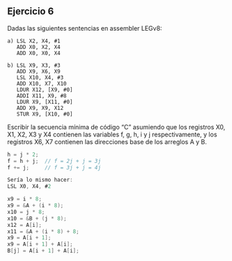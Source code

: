 ## Ejercicio 6
Dadas las siguientes sentencias en assembler LEGv8:
```
a) LSL X2, X4, #1
   ADD X0, X2, X4
   ADD X0, X0, X4
```
```
b) LSL X9, X3, #3
   ADD X9, X6, X9
   LSL X10, X4, #3
   ADD X10, X7, X10
   LDUR X12, [X9, #0]
   ADDI X11, X9, #8
   LDUR X9, [X11, #0]
   ADD X9, X9, X12
   STUR X9, [X10, #0]
```
Escribir la secuencia mínima de código “C” asumiendo que los registros X0, X1, X2, X3 y X4 contienen las variables f, g, h, i y j respectivamente, y los registros X6, X7 contienen las direcciones base de los arreglos A y B.

```c
h = j * 2;
f = h + j;  // f = 2j + j = 3j
f += j;     // f = 3j + j = 4j

Sería lo mismo hacer:
LSL X0, X4, #2
```
```c
x9 = i * 8;
x9 = &A + (i * 8);
x10 = j * 8;
x10 = &B + (j * 8);
x12 = A[i];
x11 = &A + (i * 8) + 8;
x9 = A[i + 1];
x9 = A[i + 1] + A[i];
B[j] = A[i + 1] + A[i];
```
